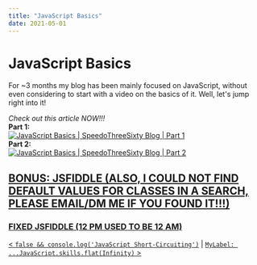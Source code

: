```yaml
---
title: "JavaScript Basics"
date: 2021-05-01
---
```


[blogcreate]: https://javascriptlearner815.github.io/blog/2021/04/16/how-to-make-a-blog-with-github-pages.html
[prev]: https://javascriptlearner815.github.io/blog/2021/04/24/javascript-short-circuiting.html
[next]: https://javascriptlearner815.github.io/blog/2021/05/02/js-flat-spread-label.html

# JavaScript Basics

For ~3 months my blog has been mainly focused on JavaScript, without even considering to start with a video on the basics of it. Well, let's jump right into it!

*Check out this article NOW!!!*
<br>
**Part 1:**
<br>
[![JavaScript Basics | SpeedoThreeSixty Blog | Part 1](https://adrotog-yt-embed.herokuapp.com/embed?v=WYrrsvQztLs)](https://www.youtube.com/watch?v=WYrrsvQztLs "JavaScript Basics | SpeedoThreeSixty Blog | Part 1")
<br>
**Part 2:**
<br>
[![JavaScript Basics | SpeedoThreeSixty Blog | Part 2](https://adrotog-yt-embed.herokuapp.com/embed?v=L2CnG3ziV9w)](https://www.youtube.com/watch?v=L2CnG3ziV9w "JavaScript Basics | SpeedoThreeSixty Blog | Part 2")
<br>

## [BONUS: JSFIDDLE (ALSO, I COULD NOT FIND DEFAULT VALUES FOR CLASSES IN A SEARCH, PLEASE EMAIL/DM ME IF YOU FOUND IT!!!)](https://jsfiddle.net/hjr6ans3/217/)

### [FIXED JSFIDDLE (12 PM USED TO BE 12 AM)](https://jsfiddle.net/SpeedoThreeSixty/8vqyn3k2/4/)

[< `false && console.log('JavaScript Short-Circuiting')`][prev] | [`MyLabel: ...JavaScript.skills.flat(Infinity)` >][next]
